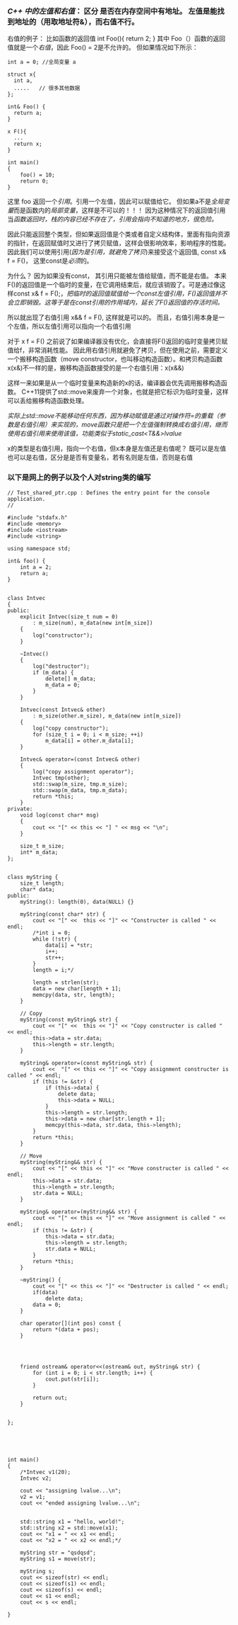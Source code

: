 ### *C++ 中的左值和右值*： 区分 是否在内存空间中有地址。 左值是能找到地址的（用取地址符&），而右值不行。 

右值的例子： 比如函数的返回值 int Foo(){ return 2; } 其中 Foo（）函数的返回值就是一个*右值*，因此 Foo() = 2是不允许的。 但如果情况如下所示：

```
int a = 0; //全局变量 a

struct x{
  int a,
  .....   // 很多其他数据
};

int& Foo() {
  return a;
}

x F(){
  ...
  return x;
}

int main()
{
    foo() = 10;
    return 0;
}
```
这里 foo 返回一个*引用*。引用一个左值，因此可以赋值给它。 但如果a不是*全局变量*而是函数内的*局部变量*，这样是不可以的！！！ 因为这种情况下的返回值引用当*函数返回时，栈的内容已经不存在了，引用会指向不知道的地方，很危险。*

因此只能返回整个类型，但如果返回值是个类或者自定义结构体，里面有指向资源的指针，在返回赋值时又进行了拷贝赋值，这样会很影响效率，影响程序的性能。 因此我们可以使用引用(*因为是引用，就避免了拷贝*)来接受这个返回值, const x& f = F()， 这里const是*必须*的。

为什么？ 因为如果没有const， 其引用只能被左值给赋值，而不能是右值。  本来F()的返回值是一个临时的变量，在它调用结束后，就应该销毁了。可是通过像这样const x& f = F();，*把临时的返回值赋值给一个const左值引用，F()返回值并不会立即销毁。这等于是在const引用的作用域内，延长了F()返回值的存活时间。*

所以就出现了右值引用 x&& f = F(), 这样就是可以的。 而且，右值引用本身是一个左值，所以左值引用可以指向一个右值引用

对于 x f = F() 之前说了如果编译器没有优化，会直接将F()返回的临时变量拷贝赋值给f，非常消耗性能。 因此用右值引用就避免了拷贝，但在使用之前，需要定义一个搬移构造函数（move constructor，也叫移动构造函数）。和拷贝构造函数x(x&)不一样的是，搬移构造函数接受的是一个右值引用：x(x&&)

这样一来如果是从一个临时变量来构造新的x的话，编译器会优先调用搬移构造函数。 C++11提供了std::move来废弃一个对象，也就是把它标识为临时变量，这样可以丢给搬移构造函数处理。

*实际上std::move不能移动任何东西，因为移动赋值是通过对操作符=的重载（参数是右值引用）来实现的，move函数只是把一个左值强制转换成右值引用，继而使用右值引用来使用该值，功能类似于static_cast<T&&>lvalue*

x的类型是右值引用，指向一个右值，但x本身是左值还是右值呢？  既可以是左值也可以是右值，区分是是否有变量名，若有名则是左值，否则是右值

### 以下是网上的例子以及个人对string类的编写

```
// Test_shared_ptr.cpp : Defines the entry point for the console application.
//

#include "stdafx.h"
#include <memory>
#include <iostream>
#include <string>

using namespace std;

int& foo() {
	int a = 2;
	return a;
}


class Intvec
{
public:
	explicit Intvec(size_t num = 0)
		: m_size(num), m_data(new int[m_size])
	{
		log("constructor");
	}

	~Intvec()
	{
		log("destructor");
		if (m_data) {
			delete[] m_data;
			m_data = 0;
		}
	}

	Intvec(const Intvec& other)
		: m_size(other.m_size), m_data(new int[m_size])
	{
		log("copy constructor");
		for (size_t i = 0; i < m_size; ++i)
			m_data[i] = other.m_data[i];
	}

	Intvec& operator=(const Intvec& other)
	{
		log("copy assignment operator");
		Intvec tmp(other);
		std::swap(m_size, tmp.m_size);
		std::swap(m_data, tmp.m_data);
		return *this;
	}
private:
	void log(const char* msg)
	{
		cout << "[" << this << "] " << msg << "\n";
	}

	size_t m_size;
	int* m_data;
};


class myString {
	size_t length;
	char* data;
public:
	myString(): length(0), data(NULL) {}

	myString(const char* str) {
		cout << "[" <<  this << "]" << "Constructer is called " << endl;
		/*int i = 0;
		while (!str) {
			data[i] = *str;
			i++;
			str++;
		}
		length = i;*/
		
		length = strlen(str);
		data = new char[length + 1];
		memcpy(data, str, length);
	}

	// Copy
	myString(const myString& str) {
		cout << "[" <<  this << "]" << "Copy constructer is called " << endl;
		this->data = str.data;
		this->length = str.length;
	}

	myString& operator=(const myString& str) {
		cout <<  "[" << this << "]" << "Copy assignment constructer is called " << endl;
		if (this != &str) {
			if (this->data) {
				delete data;
				this->data = NULL;
			}
			this->length = str.length;
			this->data = new char[str.length + 1];
			memcpy(this->data, str.data, this->length);
		}
		return *this;
	}

	// Move
	myString(myString&& str) {
		cout << "[" << this << "]" << "Move constructer is called " << endl;
		this->data = str.data;
		this->length = str.length;
		str.data = NULL;
	}

	myString& operator=(myString&& str) {
		cout << "[" << this << "]" << "Move assignment is called " << endl;
		if (this != &str) {
			this->data = str.data;
			this->length = str.length;
			str.data = NULL;
		}
		return *this;
	}

	~myString() {
		cout << "[" << this << "]" << "Destructer is called " << endl;
		if(data)
			delete data; 
		data = 0; 
	}

	char operator[](int pos) const {
		return *(data + pos);
	}




	friend ostream& operator<<(ostream& out, myString& str) {
		for (int i = 0; i < str.length; i++) {
			cout.put(str[i]);
		}

		return out;
	}


};





int main()
{
	/*Intvec v1(20);
	Intvec v2;

	cout << "assigning lvalue...\n";
	v2 = v1;
	cout << "ended assigning lvalue...\n";


	std::string x1 = "hello, world!";
	std::string x2 = std::move(x1);
	cout << "x1 = " << x1 << endl;
	cout << "x2 = " << x2 << endl;*/

	myString str = "qsdqsd";
	myString s1 = move(str);

	myString s;
	cout << sizeof(str) << endl;
	cout << sizeof(s1) << endl;
	cout << sizeof(s) << endl;
	cout << s1 << endl;
	cout << s << endl;

}

```
